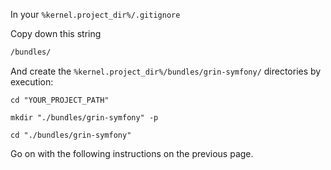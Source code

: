 In your `%kernel.project_dir%/.gitignore`

Copy down this string

```txt
/bundles/
```

And create the `%kernel.project_dir%/bundles/grin-symfony/` directories by execution:

```console
cd "YOUR_PROJECT_PATH"
```

```console
mkdir "./bundles/grin-symfony" -p
```

```console
cd "./bundles/grin-symfony"
```

Go on with the following instructions on the previous page.